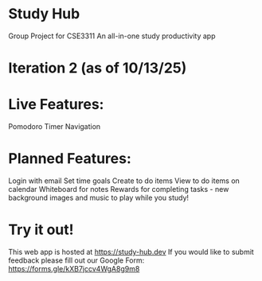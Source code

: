 # Study Hub

Group Project for CSE3311
An all-in-one study productivity app

# Iteration 2 (as of 10/13/25)
# Live Features:
Pomodoro Timer
Navigation

# Planned Features:
Login with email
Set time goals
Create to do items
View to do items on calendar
Whiteboard for notes
Rewards for completing tasks - new background images and music to play while you study!

# Try it out!
This web app is hosted at https://study-hub.dev
If you would like to submit feedback please fill out our Google Form:
https://forms.gle/kXB7jccv4WgA8g9m8
